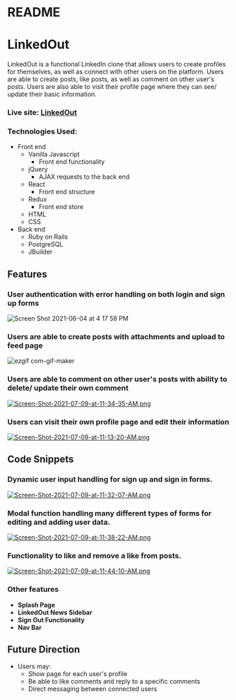 # README

# LinkedOut

LinkedOut is a functional LinkedIn clone that allows users to create profiles for themselves, as well as connect with other users on the platform. Users are able to create posts, like posts, as well as comment on other user's posts. Users are also able to visit their profile page where they can see/ update their basic information.

### **Live site: [LinkedOut](https://linkedout-aa.herokuapp.com/#/)**

### **Technologies Used:**

* Front end
  * Vanilla Javascript
    * Front end functionality
  * jQuery
    * AJAX requests to the back end 
  * React
    * Front end structure
  * Redux
    * Front end store
  * HTML
  * CSS
* Back end
  * Ruby on Rails
  * PostgreSQL
  * JBuilder

## **Features**  

### **User authentication with error handling on both login and sign up forms**

![Screen Shot 2021-06-04 at 4 17 58 PM](https://user-images.githubusercontent.com/76493900/120858354-aa4a8c80-c550-11eb-844d-d78ee5952cca.png)


### **Users are able to create posts with attachments and upload to feed page**

![ezgif com-gif-maker](https://user-images.githubusercontent.com/76493900/120857751-bf72eb80-c54f-11eb-8540-48de5e384c55.gif)


### **Users are able to comment on other user's posts with ability to delete/ update their own comment**

[![Screen-Shot-2021-07-09-at-11-34-35-AM.png](https://i.postimg.cc/5yKRf1sX/Screen-Shot-2021-07-09-at-11-34-35-AM.png)](https://postimg.cc/sGSccFdz)


### **Users can visit their own profile page and edit their information**

[![Screen-Shot-2021-07-09-at-11-13-20-AM.png](https://i.postimg.cc/FKFsBVkD/Screen-Shot-2021-07-09-at-11-13-20-AM.png)](https://postimg.cc/rDbkdWJr)
<!-- ![Screen Shot 2021-06-04 at 4 28 28 PM](https://user-images.githubusercontent.com/76493900/120859561-5e004c00-c552-11eb-92d1-6fd86b025c02.png) -->


## **Code Snippets**  

### **Dynamic user input handling for sign up and sign in forms.**

[![Screen-Shot-2021-07-09-at-11-32-07-AM.png](https://i.postimg.cc/90PQk8bg/Screen-Shot-2021-07-09-at-11-32-07-AM.png)](https://postimg.cc/V06wrF3X)


### **Modal function handling many different types of forms for editing and adding user data.**

[![Screen-Shot-2021-07-09-at-11-38-22-AM.png](https://i.postimg.cc/y84wx6VR/Screen-Shot-2021-07-09-at-11-38-22-AM.png)](https://postimg.cc/8j4ynSfk)


### **Functionality to like and remove a like from posts.**

[![Screen-Shot-2021-07-09-at-11-44-10-AM.png](https://i.postimg.cc/5NsW7W1Q/Screen-Shot-2021-07-09-at-11-44-10-AM.png)](https://postimg.cc/fJSPyFVM)


### **Other features**

* **Splash Page**
* **LinkedOut News Sidebar**
* **Sign Out Functionality**
* **Nav Bar**

## **Future Direction**  

* Users may:
  * Show page for each user's profile 
  * Be able to like comments and reply to a specific comments
  * Direct messaging between connected users

